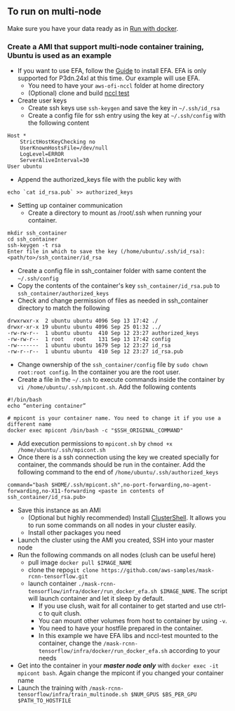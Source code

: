 ## To run on multi-node
Make sure you have your data ready as in [Run with docker](https://github.com/aws-samples/mask-rcnn-tensorflow/blob/master/infra/docker/docker.md#using-docker "Run with docker").
### Create a AMI that support multi-node container training, Ubuntu is used as an example
- If you want to use EFA, follow the [Guide](https://docs.aws.amazon.com/AWSEC2/latest/UserGuide/efa-start.html) to install EFA. EFA is only supported for P3dn.24xl at this time. Our example will use EFA.
  - You need to have your `aws-ofi-nccl` folder at home directory
  - (Optional) clone and build [nccl test](https://github.com/NVIDIA/nccl-tests)
- Create user keys
  - Create ssh keys use `ssh-keygen` and save the key in `~/.ssh/id_rsa`
  - Create a config file for ssh entry using the key at `~/.ssh/config` with the following content
```
Host *
    StrictHostKeyChecking no
    UserKnownHostsFile=/dev/null
    LogLevel=ERROR
    ServerAliveInterval=30
User ubuntu
```
  - Append​ the authorized_keys file with the public key with
```
echo `cat id_rsa.pub` >> authorized_keys
```
- Setting up container communication
  - Create a directory to mount as /root/.ssh when running your container.
```
mkdir ssh_container
cd ssh_container
ssh-keygen -t rsa
Enter file in which to save the key (/home/ubuntu/.ssh/id_rsa):
<path/to>/ssh_container/id_rsa
```
  - Create a config file in ssh_container folder with same content the `~/.ssh/config`
  - Copy the contents of the container's key `ssh_container/id_rsa.pub` to `ssh_container/authorized_keys`
  - Check and change permission of files as needed in ssh_container directory to match the following
```
drwxrwxr-x  2 ubuntu ubuntu 4096 Sep 13 17:42 ./
drwxr-xr-x 19 ubuntu ubuntu 4096 Sep 25 01:32 ../
-rw-rw-r--  1 ubuntu ubuntu  410 Sep 12 23:27 authorized_keys
-rw-rw-r--  1 root   root    131 Sep 13 17:42 config
-rw-------  1 ubuntu ubuntu 1679 Sep 12 23:27 id_rsa
-rw-r--r--  1 ubuntu ubuntu  410 Sep 12 23:27 id_rsa.pub
```
  - Change ownership of the `ssh_container/config` file by `sudo chown root:root config`. In the container you are the root user.
  - Create a file in the `~/.ssh` to execute commands inside the container by `vi /home/ubuntu/.ssh/mpicont.sh`. Add the following contents
```
#!/bin/bash
echo “entering container”

# mpicont is your container name. You need to change it if you use a different name
docker exec mpicont /bin/bash -c "$SSH_ORIGINAL_COMMAND"
```
  - Add execution permissions to `mpicont.sh` by `chmod +x /home/ubuntu/.ssh/mpicont.sh`
  - Once there is a ssh connection using the key we created specially for container, the commands should be run in the container. Add the following command to the end of `/home/ubuntu/.ssh/authorized_keys`
```
command="bash $HOME/.ssh/mpicont.sh",no-port-forwarding,no-agent-forwarding,no-X11-forwarding <paste in contents of ssh_container/id_rsa.pub>
```
- Save this instance as an AMI
  - (Optional but highly recommended) Install [ClusterShell](https://clustershell.readthedocs.io/en/latest/index.html). It allows you to run some commands on all nodes in your cluster easily.
  - Install other packages you need
- Launch the cluster using the AMI you created, SSH into your master node
- Run the following commands on all nodes (clush can be useful here)
  - pull image `docker pull $IMAGE_NAME`
  - clone the repo`git clone https://github.com/aws-samples/mask-rcnn-tensorflow.git`
  - launch container `./mask-rcnn-tensorflow/infra/docker/run_docker_efa.sh $IMAGE_NAME`. The script will launch container and let it sleep by default.
    - If you use clush, wait for all container to get started and use ctrl-c to quit clush.
    - You can mount other volumes from host to container by using `-v`.
    - You need to have your hostfile prepared in the container.
    - In this example we have EFA libs and nccl-test mounted to the container, change the `/mask-rcnn-tensorflow/infra/docker/run_docker_efa.sh` according to your needs
- Get into the container in your ***master node only*** with `docker exec -it mpicont bash`. Again change the mpicont if you changed your container name
- Launch the training with `/mask-rcnn-tensorflow/infra/train_multinode.sh $NUM_GPUS $BS_PER_GPU $PATH_TO_HOSTFILE`
